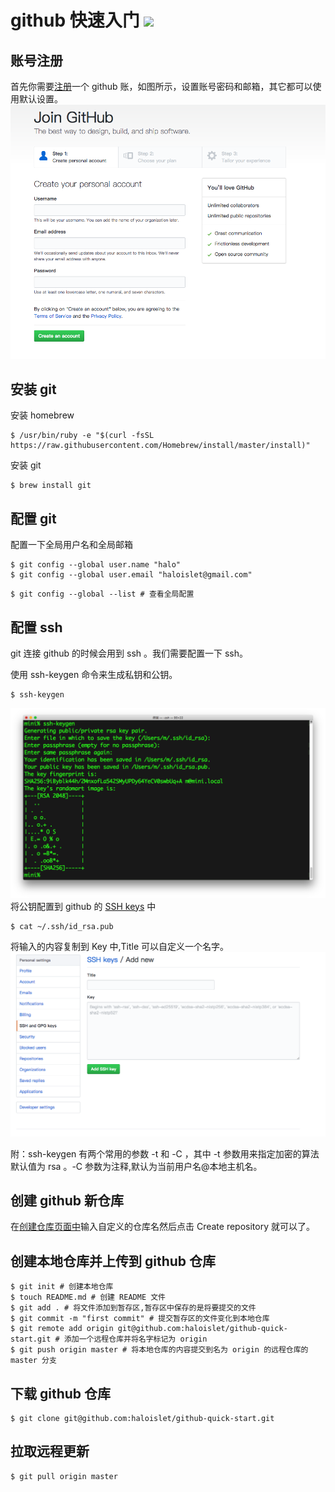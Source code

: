 github 快速入门 ![](https://img.shields.io/github/license/mashape/apistatus.svg)
===


## 账号注册
首先你需要[注册](https://github.com/join)一个 github 账，如图所示，设置账号密码和邮箱，其它都可以使用默认设置。
![注册](./imgs/register.png)

## 安装 git 

安装 homebrew 
```
$ /usr/bin/ruby -e "$(curl -fsSL https://raw.githubusercontent.com/Homebrew/install/master/install)"
```
安装 git
```
$ brew install git
```
## 配置 git
配置一下全局用户名和全局邮箱
```
$ git config --global user.name "halo"  
$ git config --global user.email "haloislet@gmail.com"
```
```
$ git config --global --list # 查看全局配置
```

## 配置 ssh
git 连接 github 的时候会用到 ssh 。我们需要配置一下 ssh。

使用 ssh-keygen 命令来生成私钥和公钥。
```
$ ssh-keygen
```
![keygen](./imgs/keygen.png)
将公钥配置到 github 的 [SSH keys](https://github.com/settings/ssh/new) 中

```
$ cat ~/.ssh/id_rsa.pub 
```
将输入的内容复制到 Key 中,Title 可以自定义一个名字。
![addsshkey](./imgs/addsshkey.png)

附：ssh-keygen 有两个常用的参数 -t 和 -C ，其中 -t 参数用来指定加密的算法默认值为 rsa 。-C 参数为注释,默认为当前用户名@本地主机名。

## 创建 github 新仓库
在[创建仓库页面中](https://github.com/new)输入自定义的仓库名然后点击 Create repository 就可以了。

## 创建本地仓库并上传到 github 仓库
```
$ git init # 创建本地仓库
$ touch README.md # 创建 README 文件
$ git add . # 将文件添加到暂存区,暂存区中保存的是将要提交的文件
$ git commit -m "first commit" # 提交暂存区的文件变化到本地仓库
$ git remote add origin git@github.com:haloislet/github-quick-start.git # 添加一个远程仓库并将名字标记为 origin
$ git push origin master # 将本地仓库的内容提交到名为 origin 的远程仓库的 master 分支
```

## 下载 github 仓库
```
$ git clone git@github.com:haloislet/github-quick-start.git
```

## 拉取远程更新
```
$ git pull origin master
```
